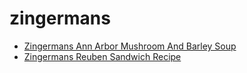 # zingermans

 * [Zingermans Ann Arbor Mushroom And Barley Soup](../../index/z/zingermans-ann-arbor-mushroom-and-barley-soup-40019.json)
 * [Zingermans Reuben Sandwich Recipe](../../index/z/zingermans-reuben-sandwich-recipe.json)
